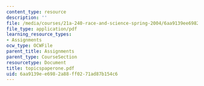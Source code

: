 ```yaml
---
content_type: resource
description: ''
file: /media/courses/21a-240-race-and-science-spring-2004/6aa9139ee6982a88ff0271ad87b154c6_topicspaperone.pdf
file_type: application/pdf
learning_resource_types:
- Assignments
ocw_type: OCWFile
parent_title: Assignments
parent_type: CourseSection
resourcetype: Document
title: topicspaperone.pdf
uid: 6aa9139e-e698-2a88-ff02-71ad87b154c6
---
```

